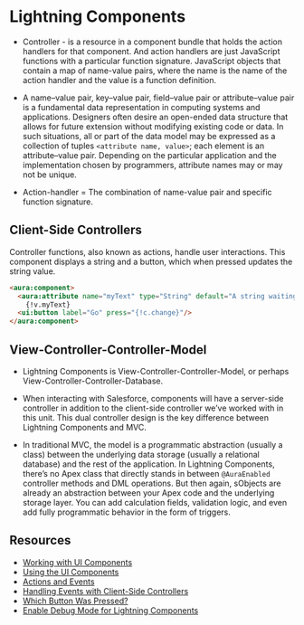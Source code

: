 # Lightning Components
* Controller - is a resource in a component bundle that holds the action handlers for that component. And action handlers are just JavaScript functions with a particular function signature.  JavaScript objects that contain a map of name-value pairs, where the name is the name of the action handler and the value is a function definition.

* A name–value pair, key–value pair, field–value pair or attribute–value pair is a fundamental data representation in computing systems and applications. Designers often desire an open-ended data structure that allows for future extension without modifying existing code or data. In such situations, all or part of the data model may be expressed as a collection of tuples `<attribute name, value>`; each element is an attribute–value pair. Depending on the particular application and the implementation chosen by programmers, attribute names may or may not be unique.
* Action-handler = The combination of name-value pair and specific function signature.

## Client-Side Controllers
Controller functions, also known as actions, handle user interactions.  This component displays a string and a button, which when pressed updates the string value.

```html
<aura:component>
  <aura:attribute name="myText" type="String" default="A string waiting to change"/>
    {!v.myText}
  <ui:button label="Go" press="{!c.change}"/>
</aura:component>
```


## View-Controller-Controller-Model
* Lightning Components is View-Controller-Controller-Model, or perhaps View-Controller-Controller-Database.

* When interacting with Salesforce, components will have a server-side controller in addition to the client-side controller we’ve worked with in this unit. This dual controller design is the key difference between Lightning Components and MVC.

* In traditional MVC, the model is a programmatic abstraction (usually a class) between the underlying data storage (usually a relational database) and the rest of the application. In Lightning Components, there’s no Apex class that directly stands in between `@AuraEnabled` controller methods and DML operations. But then again, sObjects are already an abstraction between your Apex code and the underlying storage layer. You can add calculation fields, validation logic, and even add fully programmatic behavior in the form of triggers. 

## Resources
* [Working with UI Components](https://developer.salesforce.com/docs/atlas.en-us.212.0.lightning.meta/lightning/ui_overview.htm)
* [Using the UI Components](https://developer.salesforce.com/docs/atlas.en-us.212.0.lightning.meta/lightning/ui_input.htm)
* [Actions and Events](https://developer.salesforce.com/docs/atlas.en-us.212.0.lightning.meta/lightning/events_and_actions.htm)
* [Handling Events with Client-Side Controllers](https://developer.salesforce.com/docs/atlas.en-us.212.0.lightning.meta/lightning/js_client_side_controller.htm)
* [Which Button Was Pressed?](https://developer.salesforce.com/docs/atlas.en-us.212.0.lightning.meta/lightning/js_cb_which_button_pressed.htm) 
* [Enable Debug Mode for Lightning Components](https://developer.salesforce.com/docs/atlas.en-us.212.0.lightning.meta/lightning/aura_debug_mode.htm)
